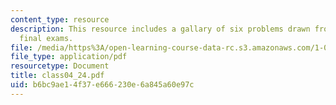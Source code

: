 ```yaml
---
content_type: resource
description: This resource includes a gallary of six problems drawn from past years?
  final exams.
file: /media/https%3A/open-learning-course-data-rc.s3.amazonaws.com/1-050-solid-mechanics-fall-2004/b6bc9ae14f37e666230e6a845a60e97c_class04_24.pdf
file_type: application/pdf
resourcetype: Document
title: class04_24.pdf
uid: b6bc9ae1-4f37-e666-230e-6a845a60e97c
---
```

